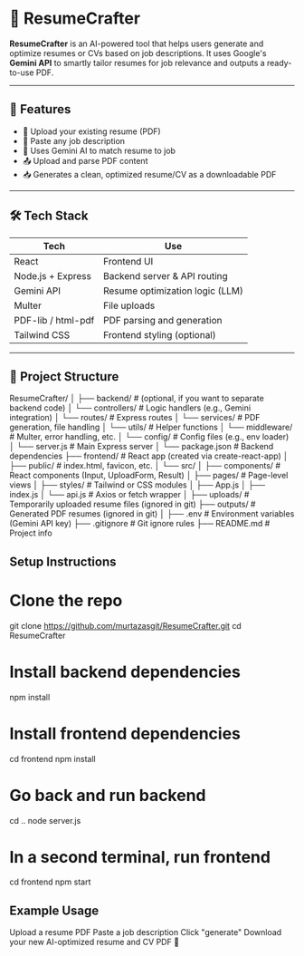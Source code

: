 # 🚀 ResumeCrafter

**ResumeCrafter** is an AI-powered tool that helps users generate and optimize resumes or CVs based on job descriptions. It uses Google's **Gemini API** to smartly tailor resumes for job relevance and outputs a ready-to-use PDF.

---

## 🧠 Features

- 📄 Upload your existing resume (PDF)
- 📝 Paste any job description
- 🤖 Uses Gemini AI to match resume to job
- 📤 Upload and parse PDF content
- 📥 Generates a clean, optimized resume/CV as a downloadable PDF

---

## 🛠 Tech Stack

| Tech         | Use                             |
|--------------|----------------------------------|
| React        | Frontend UI                      |
| Node.js + Express | Backend server & API routing  |
| Gemini API   | Resume optimization logic (LLM)  |
| Multer       | File uploads                     |
| PDF-lib / html-pdf | PDF parsing and generation       |
| Tailwind CSS | Frontend styling (optional)      |

---

## 📂 Project Structure

ResumeCrafter/
│
├── backend/                      # (optional, if you want to separate backend code)
│   └── controllers/              # Logic handlers (e.g., Gemini integration)
│   └── routes/                   # Express routes
│   └── services/                 # PDF generation, file handling
│   └── utils/                    # Helper functions
│   └── middleware/               # Multer, error handling, etc.
│   └── config/                   # Config files (e.g., env loader)
│   └── server.js                 # Main Express server
│   └── package.json              # Backend dependencies
├── frontend/                     # React app (created via create-react-app)
│   ├── public/                   # index.html, favicon, etc.
│   └── src/
│       ├── components/           # React components (Input, UploadForm, Result)
│       ├── pages/                # Page-level views
│       ├── styles/               # Tailwind or CSS modules
│       ├── App.js
│       ├── index.js
│       └── api.js                # Axios or fetch wrapper
│
├── uploads/                     # Temporarily uploaded resume files (ignored in git)
├── outputs/                     # Generated PDF resumes (ignored in git)
│
├── .env                         # Environment variables (Gemini API key)
├── .gitignore                   # Git ignore rules
├── README.md                    # Project info


## Setup Instructions

# Clone the repo
git clone https://github.com/murtazasgit/ResumeCrafter.git
cd ResumeCrafter

# Install backend dependencies
npm install

# Install frontend dependencies
cd frontend
npm install

# Go back and run backend
cd ..
node server.js

# In a second terminal, run frontend
cd frontend
npm start


 ## Example Usage

Upload a resume PDF
Paste a job description
Click "generate"
Download your new AI-optimized resume and CV PDF 🎯
